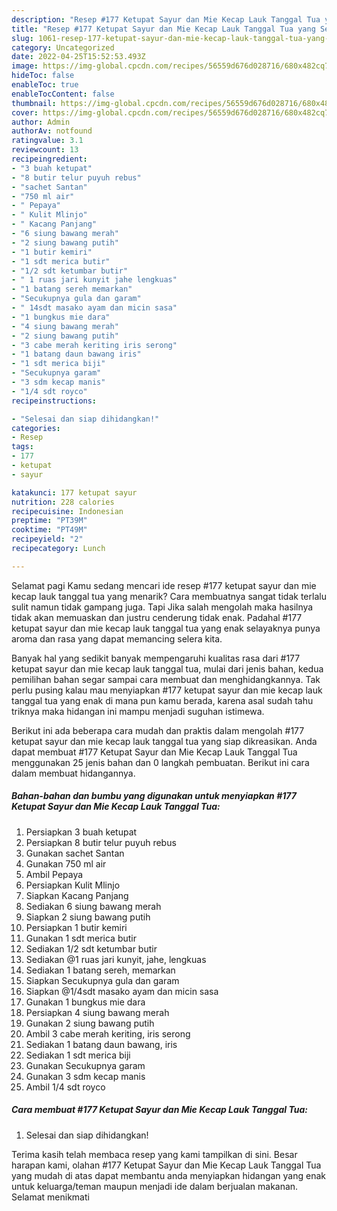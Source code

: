 ```yaml
---
description: "Resep #177 Ketupat Sayur dan Mie Kecap Lauk Tanggal Tua yang Sempurna, Buat Buka Puasa}"
title: "Resep #177 Ketupat Sayur dan Mie Kecap Lauk Tanggal Tua yang Sempurna, Buat Buka Puasa}"
slug: 1061-resep-177-ketupat-sayur-dan-mie-kecap-lauk-tanggal-tua-yang-sempurna-buat-buka-puasa
category: Uncategorized
date: 2022-04-25T15:52:53.493Z
image: https://img-global.cpcdn.com/recipes/56559d676d028716/680x482cq70/177-ketupat-sayur-dan-mie-kecap-lauk-tanggal-tua-foto-resep-utama.jpg
hideToc: false
enableToc: true
enableTocContent: false
thumbnail: https://img-global.cpcdn.com/recipes/56559d676d028716/680x482cq70/177-ketupat-sayur-dan-mie-kecap-lauk-tanggal-tua-foto-resep-utama.jpg
cover: https://img-global.cpcdn.com/recipes/56559d676d028716/680x482cq70/177-ketupat-sayur-dan-mie-kecap-lauk-tanggal-tua-foto-resep-utama.jpg
author: Admin
authorAv: notfound
ratingvalue: 3.1
reviewcount: 13
recipeingredient:
- "3 buah ketupat"
- "8 butir telur puyuh rebus"
- "sachet Santan"
- "750 ml air"
- " Pepaya"
- " Kulit Mlinjo"
- " Kacang Panjang"
- "6 siung bawang merah"
- "2 siung bawang putih"
- "1 butir kemiri"
- "1 sdt merica butir"
- "1/2 sdt ketumbar butir"
- " 1 ruas jari kunyit jahe lengkuas"
- "1 batang sereh memarkan"
- "Secukupnya gula dan garam"
- " 14sdt masako ayam dan micin sasa"
- "1 bungkus mie dara"
- "4 siung bawang merah"
- "2 siung bawang putih"
- "3 cabe merah keriting iris serong"
- "1 batang daun bawang iris"
- "1 sdt merica biji"
- "Secukupnya garam"
- "3 sdm kecap manis"
- "1/4 sdt royco"
recipeinstructions:

- "Selesai dan siap dihidangkan!"
categories:
- Resep
tags:
- 177
- ketupat
- sayur

katakunci: 177 ketupat sayur 
nutrition: 228 calories
recipecuisine: Indonesian
preptime: "PT39M"
cooktime: "PT49M"
recipeyield: "2"
recipecategory: Lunch

---
```



Selamat pagi Kamu sedang mencari ide resep #177 ketupat sayur dan mie kecap lauk tanggal tua yang menarik? Cara membuatnya sangat tidak terlalu sulit namun tidak gampang juga. Tapi Jika salah mengolah maka hasilnya tidak akan memuaskan dan justru cenderung tidak enak. Padahal #177 ketupat sayur dan mie kecap lauk tanggal tua yang enak selayaknya punya aroma dan rasa yang dapat memancing selera kita.




Banyak hal yang sedikit banyak mempengaruhi kualitas rasa dari #177 ketupat sayur dan mie kecap lauk tanggal tua, mulai dari jenis bahan, kedua pemilihan bahan segar sampai cara membuat dan menghidangkannya. Tak perlu pusing kalau mau menyiapkan #177 ketupat sayur dan mie kecap lauk tanggal tua yang enak di mana pun kamu berada, karena asal sudah tahu triknya maka hidangan ini mampu menjadi suguhan istimewa.


Berikut ini ada beberapa cara mudah dan praktis dalam mengolah #177 ketupat sayur dan mie kecap lauk tanggal tua yang siap dikreasikan. Anda dapat membuat #177 Ketupat Sayur dan Mie Kecap Lauk Tanggal Tua menggunakan 25 jenis bahan dan 0 langkah pembuatan. Berikut ini cara dalam membuat hidangannya.

<!--inarticleads1-->

##### Bahan-bahan dan bumbu yang digunakan untuk menyiapkan #177 Ketupat Sayur dan Mie Kecap Lauk Tanggal Tua:

1. Persiapkan 3 buah ketupat
1. Persiapkan 8 butir telur puyuh rebus
1. Gunakan sachet Santan
1. Gunakan 750 ml air
1. Ambil  Pepaya
1. Persiapkan  Kulit Mlinjo
1. Siapkan  Kacang Panjang
1. Sediakan 6 siung bawang merah
1. Siapkan 2 siung bawang putih
1. Persiapkan 1 butir kemiri
1. Gunakan 1 sdt merica butir
1. Sediakan 1/2 sdt ketumbar butir
1. Sediakan  @1 ruas jari kunyit, jahe, lengkuas
1. Sediakan 1 batang sereh, memarkan
1. Siapkan Secukupnya gula dan garam
1. Siapkan  @1/4sdt masako ayam dan micin sasa
1. Gunakan 1 bungkus mie dara
1. Persiapkan 4 siung bawang merah
1. Gunakan 2 siung bawang putih
1. Ambil 3 cabe merah keriting, iris serong
1. Sediakan 1 batang daun bawang, iris
1. Sediakan 1 sdt merica biji
1. Gunakan Secukupnya garam
1. Gunakan 3 sdm kecap manis
1. Ambil 1/4 sdt royco




<!--inarticleads2-->

##### Cara membuat #177 Ketupat Sayur dan Mie Kecap Lauk Tanggal Tua:


1. Selesai dan siap dihidangkan!



Terima kasih telah membaca resep yang kami tampilkan di sini. Besar harapan kami, olahan #177 Ketupat Sayur dan Mie Kecap Lauk Tanggal Tua yang mudah di atas dapat membantu anda menyiapkan hidangan yang enak untuk keluarga/teman maupun menjadi ide dalam berjualan makanan. Selamat menikmati
